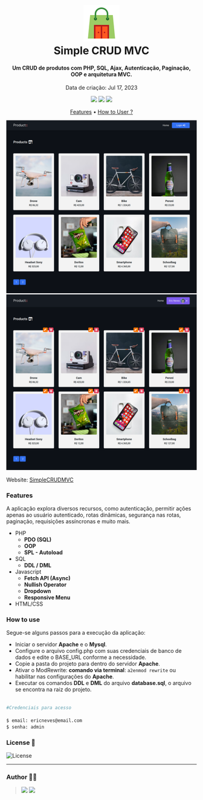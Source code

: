 <h1 align="center">
  <img src=".github/icon.png">
  <br>
    Simple CRUD MVC
  <br>
</h1>

<h4 align="center">
  Um CRUD de produtos com PHP, SQL, Ajax, Autenticação, Paginação, OOP e arquitetura MVC.
</h4>

<p align="center">Data de criação: Jul 17, 2023</p>

<p align="center">
  <img src="https://img.shields.io/github/last-commit/ericneves/simpleCRUDMVC?style=flat-square&logo=github&logoColor=white&color=green">
  <img src="https://img.shields.io/github/languages/top/ericneves/simpleCRUDMVC?style=flat-square&logo=php&logoColor=blue&labelColor=white">
  <img src="https://img.shields.io/github/license/ericneves/simpleCRUDMVC?style=flat-square&logo=github&color=red">
</p>

<p align="center">
  <a href="#features">Features</a> •
  <a href="#how-to-use">How to User ?</a>
</p>

![Screenshot1](.github/screenshotA.png)
![Screenshot2](.github/screenshotB.png)

Website: [SimpleCRUDMVC](https://simplecrudmvc.000webhostapp.com/)

### Features

A aplicação explora diversos recursos, como autenticação, permitir ações apenas ao usuário autenticado, rotas dinâmicas, segurança nas rotas, paginação, requisições assíncronas e muito mais.

* PHP
  - <b>PDO (SQL)</b>
  - <b>OOP</b>
  - <b>SPL - Autoload</b>
* SQL
  - <b>DDL / DML</b>
* Javascript
  - <b>Fetch API (Async)</b>
  - <b>Nullish Operator</b>
  - <b>Dropdown</b>
  - <b>Responsive Menu</b>
* HTML/CSS

### How to use

Segue-se alguns passos para a execução da aplicação:

- Iniciar o servidor <b>Apache</b> e o <b>Mysql</b>.
- Configure o arquivo config.php com suas credenciais de banco de dados e edite o BASE_URL conforme a necessidade.
- Copie a pasta do projeto para dentro do servidor <b>Apache</b>.
- Ativar o ModRewrite: <b>comando via terminal</b>: ```a2enmod rewrite``` ou habilitar nas configurações do <b>Apache</b>.
- Executar os comandos <b>DDL</b> e <b>DML</b> do arquivo <b>database.sql</b>, o arquivo se encontra na raiz do projeto.


```sh

#Credenciais para acesso

$ email: ericneves@email.com
$ senha: admin

```

### License 📃

<img src="https://img.shields.io/github/license/ericneves/simpleCRUDMVC?style=flat-square&logo=github&color=red" alt="License">

---

### Author 🧑‍💻
><a href="https://www.instagram.com/ericneves_dev/"><img src="https://img.shields.io/badge/Instagram-E4405F?style=for-the-badge&logo=instagram&logoColor=white"></a> <a href="https://linkedin.com/in/ericnevesrr"> <img src="https://img.shields.io/badge/LinkedIn-0077B5?style=for-the-badge&logo=linkedin&logoColor=white"></a>
